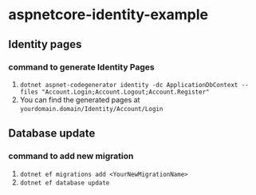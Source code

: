 # aspnetcore-identity-example

## Identity pages
### command to generate Identity Pages
1. ``dotnet aspnet-codegenerator identity -dc ApplicationDbContext --files "Account.Login;Account.Logout;Account.Register"``
2. You can find the generated pages at ``yourdomain.domain/Identity/Account/Login``

## Database update
### command to add new migration
1. ``dotnet ef migrations add <YourNewMigrationName>``
2. ``dotnet ef database update ``